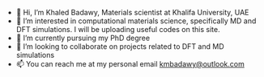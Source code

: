 - 👋 Hi, I’m Khaled Badawy, Materials scientist at Khalifa University, UAE
- 👀 I’m interested in computational materials science, specifically MD and DFT simulations. I will be uploading useful codes on this site. 
- 🌱 I’m currently pursuing my PhD degree
- 💞️ I’m looking to collaborate on projects related to DFT and MD simulations  
- 📫 You can reach me at my personal email kmbadawy@outlook.com
